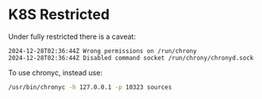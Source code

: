 # K8S Restricted

Under fully restricted there is a caveat:

```log
2024-12-28T02:36:44Z Wrong permissions on /run/chrony
2024-12-28T02:36:44Z Disabled command socket /run/chrony/chronyd.sock
```

To use chronyc, instead use:

```bash
/usr/bin/chronyc -h 127.0.0.1 -p 10323 sources
```
